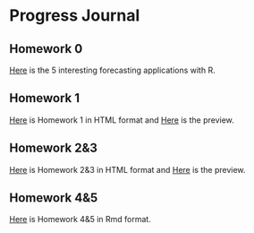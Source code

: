 # Progress Journal
## Homework 0
[Here](https://htmlpreview.github.io/?https://github.com/BU-IE-360/spring20-gunalfiliz/blob/master/folder/Interesting-Forecasting-Applications-with-R.html) is the 5 interesting forecasting applications with R. 

## Homework 1
[Here](https://github.com/BU-IE-360/spring20-gunalfiliz/blob/master/Homework1_IE_360_FilizGunal.html) is Homework 1 in HTML format and [Here](https://htmlpreview.github.io/?https://github.com/BU-IE-360/spring20-gunalfiliz/blob/master/Homework1_IE_360_FilizGunal.html) is the preview.

## Homework 2&3
[Here](https://github.com/BU-IE-360/spring20-gunalfiliz/blob/master/Homework-2-3%20(2).html) is Homework 2&3 in HTML format and [Here](https://htmlpreview.github.io/?https://raw.githubusercontent.com/BU-IE-360/spring20-gunalfiliz/master/Homework-2-3%20(2).html) is the preview.

## Homework 4&5
[Here](https://github.com/BU-IE-360/spring20-gunalfiliz/blob/master/FilizGunal-HW4%265.Rmd) is Homework 4&5 in Rmd format.
